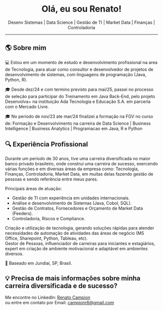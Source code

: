 <h1 align="center"> Olá, eu sou Renato!</h1>

<p align="center">
   Desenv Sistemas |  Data Science |  Gestão de TI  |  Market Data |  Finanças |  Controladoria 
</p>

---

## 🌎 Sobre mim  

💻 Estou em um momento de estudo e desenvolvimento profissional na area de Tecnologia, para atuar como consultor e desenvolvedor de projetos de desenvolvimento de sistemas, com linguagens de programação (Java, Python, R).
    
🎓 Desde dez/24 e com termino previsto para mai/25, passei no processo de seleção para participar do Treinamento em Java Back-End, pelo projeto Desenvolva+ na instituição Ada Tecnologia     e Educação S.A. em parceria com o Mercado Livre. 

🎓 No periodo de nov/23 ate mar/24 finalizei a formação na FGV no curso de: Formação e Desenvolvimento na carreira de Data Science | Business Intelligence | Business Analytics |             Programacao em Java, R e Python

 ## 🔍 Experiência Profissional

Durante um período de 30 anos, tive uma carreira diversificada no maior banco privado brasileiro, onde construí uma carreira de sucesso, exercendo várias funções e em diversas áreas da empresa como: Tecnologia, Finanças, Controladoria, Market Data, em muitas delas fazendo gestão de pessoas e sendo referência entre meus pares. 

Principais áreas de atuação:
- Gestão de TI com experiência em unidades internacionais.
- Análise e desenvolvimento de Sistemas (Java, Cobol, SQL).
- Gestão de Contratos, Fornecedores e Orçamento de Market Data (Feeders).
- Controladoria, Riscos e Compliance.

Criação e utilização de tecnologia, gerando soluções rápidas para atender necessidades de automação de atividades das áreas de negócio (MS Office, Sharepoint, Python, Tableau, etc).                                                                                                                                                                 
Gestor de Pessoas, influenciador de carreiras para iniciantes e estagiários, expert em criação de ambiente motivacional e adaptável em ambientes diversos.

📍 Baseado em Jundiaí, SP, Brasil.

## 💡 Precisa de mais informações sobre minha carreira diversificada e de sucesso? 
Me encontre no LinkedIn: [Renato Campion](https://www.linkedin.com/in/renato-campion-a5059227/)   
ou entre em contato por Email: campionr6@gmail.com  





